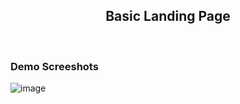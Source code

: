 <div align="center">

  <h2 align="center">Basic Landing Page</h2>

</div>

<br />

### Demo Screeshots

![image](https://github.com/user-attachments/assets/723e15ed-fa7f-4a34-9280-b77b20b0c571)
